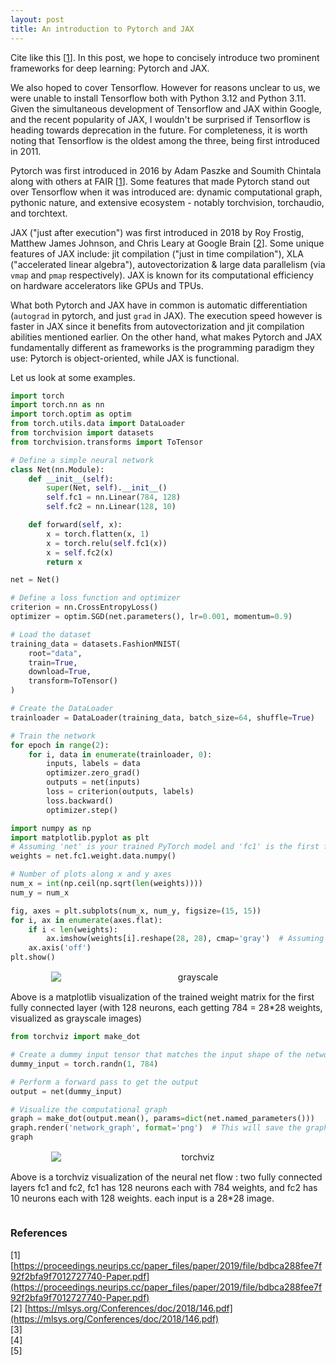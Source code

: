 ```yaml
---
layout: post
title: An introduction to Pytorch and JAX
---
```


Cite like this [[1](#ref-1)]. In this post, we hope to concisely introduce two prominent frameworks for deep learning: Pytorch and JAX.

We also hoped to cover Tensorflow. However for reasons unclear to us, we were unable to install Tensorflow both with Python 3.12 and Python 3.11. Given the simultaneous development of Tensorflow and JAX within Google, and the recent popularity of JAX, I wouldn't be surprised if Tensorflow is heading towards deprecation in the future. For completeness, it is worth noting that Tensorflow is the oldest among the three, being first introduced in 2011.

Pytorch was first introduced in 2016 by Adam Paszke and Soumith Chintala along with others at FAIR [[1](#ref-1)]. Some features that made Pytorch stand out over Tensorflow when it was introduced are: dynamic computational graph, pythonic nature, and extensive ecosystem - notably torchvision, torchaudio, and torchtext.

JAX ("just after execution") was first introduced in 2018 by Roy Frostig, Matthew James Johnson, and Chris Leary at Google Brain [[2](#ref-2)]. Some unique features of JAX include: jit compilation ("just in time compilation"), XLA ("accelerated linear algebra"), autovectorization & large data parallelism (via `vmap` and `pmap` respectively). JAX is known for its computational efficiency on hardware accelerators like GPUs and TPUs.

What both Pytorch and JAX have in common is automatic differentiation (`autograd` in pytorch, and just `grad` in JAX). The execution speed however is faster in JAX since it benefits from autovectorization and jit compilation abilities mentioned earlier. On the other hand, what makes Pytorch and JAX fundamentally different as frameworks is the programming paradigm they use: Pytorch is object-oriented, while JAX is functional.

Let us look at some examples. 




<!-- ### PyTorch
Developed by FAIR, PyTorch is celebrated for its ease of use, flexibility, and dynamic computation graph. It allows for intuitive model development and debugging, making it a favorite among researchers and developers for prototyping and experimentation.
**Unique Features:**
- **Dynamic Computation Graph:** PyTorch constructs the computation graph on-the-fly. This feature, known as eager execution, allows for more interactive and dynamic model development [14].
- **Pythonic Nature:** PyTorch's design is highly pythonic, making it easy to learn and use, especially for those already familiar with Python [14].
- **Extensive Ecosystem:** With libraries like torchvision, torchaudio, and torchtext, PyTorch provides a rich ecosystem for various applications, from computer vision to natural language processing [14].
### JAX
JAX, developed by Google, is a framework that extends NumPy with automatic differentiation and GPU/TPU acceleration. It is particularly suited for high-performance machine learning research and scientific computing.
**Unique Features:**
- **Functional Programming Style:** JAX encourages pure functions and immutability, aligning with functional programming principles. This approach can simplify certain types of mathematical modeling and transformation composition [12][13]. -->
<!-- - **Composable Transformations:** JAX provides powerful function transformations like `grad`, `jit`, and `vmap` for differentiation, just-in-time compilation, and vectorization, respectively [12][13].
- **Performance:** Leveraging XLA (Accelerated Linear Algebra) for compiling and optimizing computations, JAX can achieve significant performance improvements, especially on accelerators like GPUs and TPUs [13][18].
## Summary Comparison
- **Ease of Use:** PyTorch is often praised for its intuitive and pythonic API, making it easier for beginners and for rapid prototyping. JAX, with its functional programming model, might have a steeper learning curve but offers powerful capabilities for those familiar with its paradigm [14][18].
- **Performance:** JAX is designed for high-performance computing, leveraging JIT compilation and XLA. PyTorch also offers performance optimizations but might not match JAX's speed in certain scenarios, especially on TPUs [13][18].
- **Ecosystem and Community:** PyTorch benefits from a larger community and a more extensive ecosystem of libraries and tools. JAX, while having a smaller ecosystem, is rapidly growing and includes specialized libraries like Flax and Haiku for neural network development [14][18].
In conclusion, the choice between PyTorch and JAX is a trade-off between versatility and performance optimization. PyTorch is considered more accessible and versatile for a wide range of applications, while JAX is well-known for its performance optimization and functional programming features - suitable for large-scale ML and scientific computing in particular [][] -->



```python
import torch
import torch.nn as nn
import torch.optim as optim
from torch.utils.data import DataLoader
from torchvision import datasets
from torchvision.transforms import ToTensor

# Define a simple neural network
class Net(nn.Module):
    def __init__(self):
        super(Net, self).__init__()
        self.fc1 = nn.Linear(784, 128)
        self.fc2 = nn.Linear(128, 10)

    def forward(self, x):
        x = torch.flatten(x, 1)
        x = torch.relu(self.fc1(x))
        x = self.fc2(x)
        return x

net = Net()

# Define a loss function and optimizer
criterion = nn.CrossEntropyLoss()
optimizer = optim.SGD(net.parameters(), lr=0.001, momentum=0.9)

# Load the dataset
training_data = datasets.FashionMNIST(
    root="data",
    train=True,
    download=True,
    transform=ToTensor()
)

# Create the DataLoader
trainloader = DataLoader(training_data, batch_size=64, shuffle=True)

# Train the network
for epoch in range(2):
    for i, data in enumerate(trainloader, 0):
        inputs, labels = data
        optimizer.zero_grad()
        outputs = net(inputs)
        loss = criterion(outputs, labels)
        loss.backward()
        optimizer.step()
```


```python
import numpy as np
import matplotlib.pyplot as plt
# Assuming 'net' is your trained PyTorch model and 'fc1' is the first fully connected layer
weights = net.fc1.weight.data.numpy()

# Number of plots along x and y axes
num_x = int(np.ceil(np.sqrt(len(weights))))
num_y = num_x

fig, axes = plt.subplots(num_x, num_y, figsize=(15, 15))
for i, ax in enumerate(axes.flat):
    if i < len(weights):
        ax.imshow(weights[i].reshape(28, 28), cmap='gray')  # Assuming input images are 28x28
    ax.axis('off')
plt.show()
```

<!-- ![png](notebook-ml_files/notebook-ml_2_0.png) -->
<figure style="text-align: center; width:100%;">
    <img src="{{site.baseurl}}/images/notebook-ml_files/notebook-ml_2_0.png" alt="grayscale" style="max-width:90%; height: auto; margin:3% auto; display:block;">
    <figcaption></figcaption>
</figure>


Above is a matplotlib visualization of the trained weight matrix for the first fully connected layer (with 128 neurons, each getting 784 = 28*28 weights, visualized as grayscale images)


```python
from torchviz import make_dot

# Create a dummy input tensor that matches the input shape of the network
dummy_input = torch.randn(1, 784)

# Perform a forward pass to get the output
output = net(dummy_input)

# Visualize the computational graph
graph = make_dot(output.mean(), params=dict(net.named_parameters()))
graph.render('network_graph', format='png')  # This will save the graph as a PNG image
graph
```

<!-- ![svg](notebook-ml_files/notebook-ml_4_0.svg) -->
<figure style="text-align: center; width:100%;">
    <img src="{{site.baseurl}}/images/notebook-ml_files/notebook-ml_4_0.svg" alt="torchviz" style="max-width:90%; height: auto; margin:3% auto; display:block;">
    <figcaption></figcaption>
</figure>



Above is a torchviz visualization of the neural net flow : two fully connected layers fc1 and fc2, fc1 has 128 neurons each with 784 weights, and fc2 has 10 neurons each with 128 weights. each input is a 28*28 image.


```python

```



### References  
[1] <a id="ref-1"></a> [https://proceedings.neurips.cc/paper_files/paper/2019/file/bdbca288fee7f92f2bfa9f7012727740-Paper.pdf](https://proceedings.neurips.cc/paper_files/paper/2019/file/bdbca288fee7f92f2bfa9f7012727740-Paper.pdf)  
[2] <a id="ref-2"></a> [https://mlsys.org/Conferences/doc/2018/146.pdf](https://mlsys.org/Conferences/doc/2018/146.pdf)  
[3] <a id="ref-3"></a> []()  
[4] <a id="ref-4"></a> []()  
[5] <a id="ref-5"></a> []()  
<!-- use two extra spaces at end of each line for line break -->

